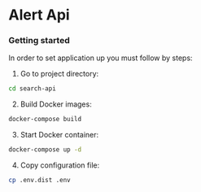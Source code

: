 Alert Api
===========

### Getting started
In order to set application up you must follow by steps:

1. Go to project directory:
```bash
cd search-api
```
2. Build Docker images:
```bash
docker-compose build
```
3. Start Docker container:
```bash
docker-compose up -d
```
4. Copy configuration file:
```bash
cp .env.dist .env
```


